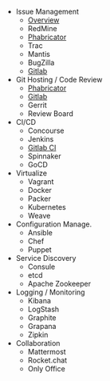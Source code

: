 - Issue Management
  - [Overview](/devops-tools/README)
  - RedMine
  - [Phabricator](/devops-tools/phabricator)
  - Trac
  - Mantis
  - BugZilla
  - [Gitlab](/devops-tools/gitlab)
- Git Hosting / Code Review
  - [Phabricator](/devops-tools/phabricator)
  - [Gitlab](/devops-tools/gitlab)
  - Gerrit
  - Review Board
- CI/CD
  - Concourse
  - Jenkins
  - [Gitlab CI](/devops-tools/gitlab-ci)
  - Spinnaker
  - GoCD
- Virtualize
  - Vagrant
  - Docker
  - Packer
  - Kubernetes
  - Weave
- Configuration Manage.
  - Ansible
  - Chef
  - Puppet
- Service Discovery
  - Consule
  - etcd
  - Apache Zookeeper
- Logging / Monitoring
  - Kibana
  - LogStash
  - Graphite
  - Grapana
  - Zipkin
- Collaboration
  - Mattermost
  - Rocket.chat
  - Only Office
